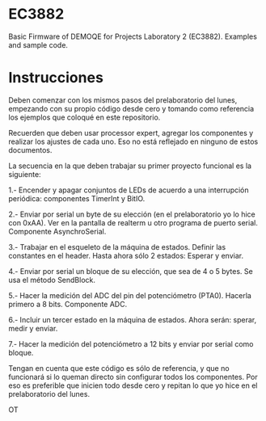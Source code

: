 # EC3882
Basic Firmware of DEMOQE for Projects Laboratory 2 (EC3882). Examples and sample code.


# Instrucciones

Deben comenzar con los mismos pasos del prelaboratorio del lunes, empezando con su propio código desde cero y tomando como referencia los ejemplos que coloqué en este repositorio.

Recuerden que deben usar processor expert, agregar los componentes y realizar los ajustes de cada uno. Eso no está reflejado en ninguno de estos documentos.

La secuencia en la que deben trabajar su primer proyecto funcional es la siguiente:

1.- Encender y apagar conjuntos de LEDs de acuerdo a una interrupción periódica: componentes TimerInt y BitIO.

2.- Enviar por serial un byte de su elección (en el prelaboratorio yo lo hice con 0xAA). Ver en la pantalla de realterm u otro programa de puerto serial. Componente AsynchroSerial.

3.- Trabajar en el esqueleto de la máquina de estados. Definir las constantes en el header. Hasta ahora sólo 2 estados: Esperar y enviar.

4.- Enviar por serial un bloque de su elección, que sea de 4 o 5 bytes. Se usa el método SendBlock.

5.- Hacer la medición del ADC del pin del potenciómetro (PTA0). Hacerla primero a 8 bits. Componente ADC.

6.- Incluir un tercer estado en la máquina de estados. Ahora serán: sperar, medir y enviar.

7.- Hacer la medición del potenciómetro a 12 bits y enviar por serial como bloque.

Tengan en cuenta que este código es sólo de referencia, y que no funcionará si lo queman directo sin configurar todos los componentes. Por eso es preferible que inicien todo desde cero y repitan lo que yo hice en el prelaboratorio del lunes.

OT
